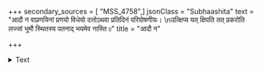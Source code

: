+++
secondary_sources = [ "MSS_4758",]
jsonClass = "Subhaashita"
text = "आदौ न वाप्रणयिनां प्रणयो विधेयो दत्तोऽथवा प्रतिदिनं परिपोषणीयः।  \nउत्क्षिप्य यत् क्षिपति तत् प्रकरोति लज्जां भूमौ स्थितस्य पतनाद् भयमेव नास्ति॥"
title = "आदौ न"

+++

<details><summary>Text</summary>

आदौ न वाप्रणयिनां प्रणयो विधेयो दत्तोऽथवा प्रतिदिनं परिपोषणीयः।  
उत्क्षिप्य यत् क्षिपति तत् प्रकरोति लज्जां भूमौ स्थितस्य पतनाद् भयमेव नास्ति॥
</details>
